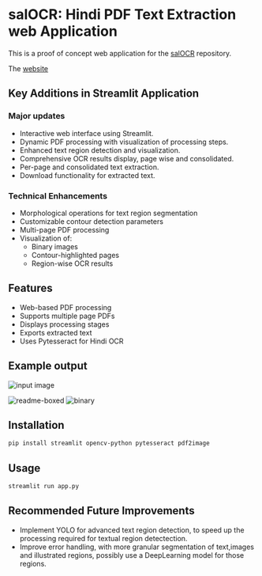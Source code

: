 # salOCR: Hindi PDF Text Extraction  web Application
This is a proof of concept web application for the [salOCR](https://github.com/VannAIOrg/salOCR) repository.

The [website](https://salocr.streamlit.app/)
## Key Additions in Streamlit Application

### Major updates
- Interactive web interface using Streamlit.
- Dynamic PDF processing with visualization of processing steps.
- Enhanced text region detection and visualization.
- Comprehensive OCR results display, page wise and consolidated.
- Per-page and consolidated text extraction.
- Download functionality for extracted text.

### Technical Enhancements
- Morphological operations for text region segmentation
- Customizable contour detection parameters
- Multi-page PDF processing
- Visualization of:
  - Binary images
  - Contour-highlighted pages
  - Region-wise OCR results

## Features
- Web-based PDF processing
- Supports multiple page PDFs
- Displays processing stages
- Exports extracted text
- Uses Pytesseract for Hindi OCR

## Example output

![input image](https://github.com/user-attachments/assets/183ce0bc-5eb0-4eb9-a75f-ec772ae4fce3)

![readme-boxed](https://github.com/user-attachments/assets/b7b399c3-dd79-46ab-9f9f-3c71e44703cb)
![binary](https://github.com/user-attachments/assets/9a2f307a-e895-4470-9d30-1248378c72e5)

## Installation
```bash
pip install streamlit opencv-python pytesseract pdf2image
```

## Usage
```bash
streamlit run app.py
```

## Recommended Future Improvements
- Implement YOLO for advanced text region detection, to speed up the processing required for textual region detectection.
- Improve error handling, with more granular segmentation of text,images and illustrated regions, possibly use a DeepLearning model for those regions.
